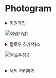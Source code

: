 # Photogram

<details>
<summary>회원가입</summary>

### 시큐리티 세팅

```xml
<dependency>
    <groupId>org.springframework.boot</groupId>
    <artifactId>spring-boot-starter-security</artifactId>
</dependency>
```

- 클라이언트가 서버에 요청하면 /login 으로 redirect 된다.

![img.png](img.png)

### 시큐리티 커스텀 하기

```java
@EnableWebSecurity
@Configuration // IOC
public class SecurityConfig extends WebSecurityConfigurerAdapter {
}

```

- WebSecurityConfigureAdapter 를 상속받으면 시큐리티 설정파일로 인식이 된다.
- @Configuration 으로 해당 클래스를 IoC 컨테이너에 등록
- @EnableWebSecurity 로 시큐리티 설정파일로 인식된 파일을 활성화 시킴

```java
@EnableWebSecurity
@Configuration // IOC
public class SecurityConfig extends WebSecurityConfigurerAdapter {
    @Override
    protected void configure(HttpSecurity http) throws Exception {
        http.authorizeRequests()
                .antMatchers("/","/user/**","/image/**","/subscribe/**","/comment/**,/api/**") // 다음과 같은 URL은..
                .authenticated() // 인증이 필요합니다.
                .anyRequest() // 그 외의 URL은..
                .permitAll() // 허용 해주겠습니다.
                .and()
                .formLogin() // 인증이 필요한 URL은
                .loginPage("/auth/signin") // 로그인 창으로 리다이렉션 해주고 URL은 다음과 같다.
                .loginProcessingUrl("/auth/signin")// post
                .defaultSuccessUrl("/"); // 로그인에 성공하면 다음 URL로 이동
    }
}
```

- HttpSecurity http 의 authorizeRequests() 메서드
- .andMatchers() : 요청이 들어오는 경로 지정
- .authenticated() : 해당 경로로 들어온 요청은 인증이 필요하다고 지정
- .anyRequest() : 인증이 필요하지 않는 모든 요청
- .permitAll() : 모두 허용함
- .and() : 그리고
- .formLogin() : 로그인이 필요한 요청
- .loginPage() : 해당 URL에서 로그인 요청 처리
- .defaultSuccessUrl() :  로그인 응답 후 이동할 페이지 

### CSRF 토큰 해제

- 클라이언트가 웹 서버로 회원가입 데이터를 전송한다.
- 웹 서버를 보호하고 있는 시큐리티가 입구에서 시큐리티 CSRF 토큰 검사를 실시한다.
- CSRF 토큰 검사는 클라이언트가 
웹 서버가 응답해준 회원가입창을 통해서 정상적인 경로로 회원가입을 진행했는지 확인하는 것이다.
- 클라이언트가 응답 받았을 때 CSRF가 붙어서 전해지는 것이다.

```java
@Override
    protected void configure(HttpSecurity http) throws Exception {
        http.csrf().disable(); // CSRF 토큰 검사 비활성화
    }
```

- 시큐리티가 제공하는 CSRF 토큰 검사 기능을 비활성화 하자



</details>

![회원가입2](https://user-images.githubusercontent.com/66653324/223017753-c0536161-e25e-4a97-963d-b9fd1b2a0a59.gif)
<br/>




<details>
<summary>팔로우 하기/취소</summary>

### 팔로우 모델

```java
public class Subscribe {
    @Id
    @GeneratedValue(strategy = GenerationType.IDENTITY)
    private int id;

    @JoinColumn(name = "fromUserId")
    @ManyToOne
    private User fromUser;

    @JoinColumn(name = "toUserId")
    @ManyToOne
    private User toUser;

    private LocalDateTime createDate;

    @PrePersist // 디비에 INSERT 되기 직전에 실행
    public void createDate() {
        this.createDate = LocalDateTime.now();
    }
}
```
같은 사람을 계속해서 팔로우 하면 안되기 때문에 Unique 제약 조건을 설정하였다.
```java
@Table(
        uniqueConstraints = {
                @UniqueConstraint(
                        name = "subscribe_uk",
                        columnNames = {"fromUserId" ,"toUserId"}
                )
        }
)
public class Subscribe {
}
```

실제 데이터베이스 컬럼명을 적어야 함

### 팔로우 API 

#### Controller


```java
@RestController
@RequiredArgsConstructor
public class SubscribeApiController {

    private final SubscribeService subscribeService;
    
    @PostMapping("/api/subscribe/{toUserId}")
    public ResponseEntity<?> subscribe(@AuthenticationPrincipal PrincipalDetails principalDetails , @PathVariable int toUserId){
        subscribeService.subscribe(principalDetails.getUser().getId() , toUserId);
        return new ResponseEntity<>(new RespDto<>(1, "팔로우 성공",null), HttpStatus.OK);
    }

    @DeleteMapping("/api/subscribe/{toUserId}")
    public ResponseEntity<?> unSubscribe(@AuthenticationPrincipal PrincipalDetails principalDetails , @PathVariable int toUserId) {
        subscribeService.unSubscribe(principalDetails.getUser().getId() , toUserId);
        return new ResponseEntity<>(new RespDto<>(1, "팔로우 취소 성공",null), HttpStatus.OK);
    }
}
```


#### Repository

네이티브 쿼리 사용

- 팔로우 하기
- 팔로우 취소
- 팔로우 했는지 여부
- 팔로워 숫자
- 팔로잉 숫자

```java
public interface SubscribeRepository extends JpaRepository<Subscribe,Integer> {

    @Modifying
    @Query(value = "insert into subscribe(fromUserid ,toUserId , createDate) values(:fromUserId, :toUserId , now())", nativeQuery = true)
    void mSubscribe(int fromUserId, int toUserId);

    @Modifying
    @Query(value = "delete from  subscribe where fromUserId =:fromUserId and toUserId =:toUserId", nativeQuery = true)
    void mUnSubscribe(int fromUserId , int toUserId);

    @Query(value = "SELECT count(*) FROM subscribe WHERE fromUserId =:principalId and toUserId= :pageUserId" , nativeQuery = true)
    int mSubscribeState(int principalId, int pageUserId);

    @Query(value = "SELECT count(*) FROM subscribe WHERE fromUserId =:pageUserId" , nativeQuery = true)
    int mSubscribeCount(int pageUserId);

    @Query(value = "SELECT count(*) FROM subscribe WHERE toUserId =:pageUserId" , nativeQuery = true)
    int mSubscribedCount(int pageUserId);

}
```

</details>

![팔로우성공](https://user-images.githubusercontent.com/66653324/223059521-186b42f1-b07f-428d-8fd6-44e9af9a82ec.gif)

<br/>


<details>
<summary>예외 처리하기</summary>

### ExceptionHandler

```java
@RestController
@ControllerAdvice
public class ControllerExceptionHandler {

    @ExceptionHandler(CustomValidationException.class)
    public String  validationException(CustomValidationException e) {
        if (e.getErrorMap() == null){
            return Script.back(e.getMessage());
        }
        return Script.back(e.getErrorMap().toString());
    }
    @ExceptionHandler(CustomValidationApiException.class)
    public ResponseEntity<?> validationApiException(CustomValidationApiException e) {
        return new ResponseEntity<>(new RespDto<>(-1,e.getMessage(),e.getErrorMap()),HttpStatus.BAD_REQUEST);
    }
    @ExceptionHandler(CustomApiException.class)
    public ResponseEntity<?> apiException(CustomApiException e) {
        return new ResponseEntity<>(new RespDto<>(-1,e.getMessage(),null),HttpStatus.BAD_REQUEST);
    }

    @ExceptionHandler(CustomException.class)
    public String CustomException(CustomException e) {
        return Script.back(e.getMessage());
    }
}
```

### 팔로우

팔로우하기 예외처리

```java
    @Transactional
    public void subscribe(int fromUserId , int toUserId){
        try {
            subscribeRepository.mSubscribe(fromUserId,toUserId);
        }catch (Exception e){
            throw new CustomApiException("이미 구독을 하였습니다.");
        }

    }
```

</details>